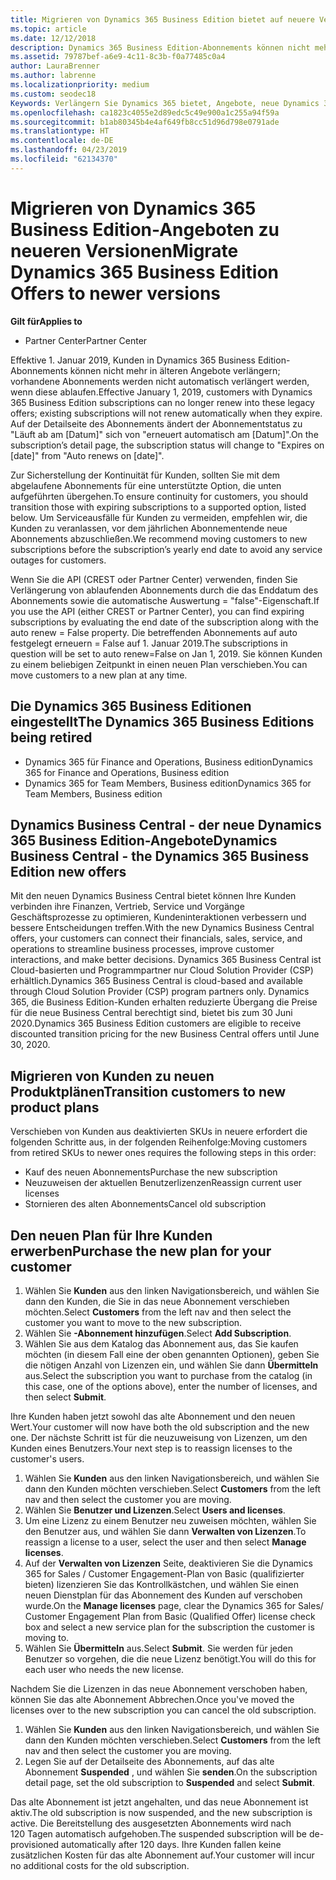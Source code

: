 ```yaml
---
title: Migrieren von Dynamics 365 Business Edition bietet auf neuere Versionen | Partner Center
ms.topic: article
ms.date: 12/12/2018
description: Dynamics 365 Business Edition-Abonnements können nicht mehr erneuert werden.
ms.assetid: 79787bef-a6e9-4c11-8c3b-f0a77485c0a4
author: LauraBrenner
ms.author: labrenne
ms.localizationpriority: medium
ms.custom: seodec18
Keywords: Verlängern Sie Dynamics 365 bietet, Angebote, neue Dynamics 365-SKUs
ms.openlocfilehash: ca1823c4055e2d89edc5c49e900a1c255a94f59a
ms.sourcegitcommit: b1ab80345b4e4af649fb8cc51d96d798e0791ade
ms.translationtype: HT
ms.contentlocale: de-DE
ms.lasthandoff: 04/23/2019
ms.locfileid: "62134370"
---
```

# <a name="migrate-dynamics-365-business-edition-offers-to-newer-versions"></a><span data-ttu-id="ba166-104">Migrieren von Dynamics 365 Business Edition-Angeboten zu neueren Versionen</span><span class="sxs-lookup"><span data-stu-id="ba166-104">Migrate Dynamics 365 Business Edition Offers to newer versions</span></span> 

<span data-ttu-id="ba166-105">**Gilt für**</span><span class="sxs-lookup"><span data-stu-id="ba166-105">**Applies to**</span></span>

- <span data-ttu-id="ba166-106">Partner Center</span><span class="sxs-lookup"><span data-stu-id="ba166-106">Partner Center</span></span>

<span data-ttu-id="ba166-107">Effektive 1. Januar 2019, Kunden in Dynamics 365 Business Edition-Abonnements können nicht mehr in älteren Angebote verlängern; vorhandene Abonnements werden nicht automatisch verlängert werden, wenn diese ablaufen.</span><span class="sxs-lookup"><span data-stu-id="ba166-107">Effective January 1, 2019, customers with Dynamics 365 Business Edition subscriptions can no longer renew into these legacy offers; existing subscriptions will not renew automatically when they expire.</span></span> <span data-ttu-id="ba166-108">Auf der Detailseite des Abonnements ändert der Abonnementstatus zu "Läuft ab am [Datum]" sich von "erneuert automatisch am [Datum]".</span><span class="sxs-lookup"><span data-stu-id="ba166-108">On the subscription’s detail page, the subscription status will change to "Expires on [date]" from "Auto renews on [date]".</span></span>

<span data-ttu-id="ba166-109">Zur Sicherstellung der Kontinuität für Kunden, sollten Sie mit dem abgelaufene Abonnements für eine unterstützte Option, die unten aufgeführten übergehen.</span><span class="sxs-lookup"><span data-stu-id="ba166-109">To ensure continuity for customers, you should transition those with expiring subscriptions to a supported option, listed below.</span></span> <span data-ttu-id="ba166-110">Um Serviceausfälle für Kunden zu vermeiden, empfehlen wir, die Kunden zu veranlassen, vor dem jährlichen Abonnementende neue Abonnements abzuschließen.</span><span class="sxs-lookup"><span data-stu-id="ba166-110">We recommend moving customers to new subscriptions before the subscription’s yearly end date to avoid any service outages for customers.</span></span>

<span data-ttu-id="ba166-111">Wenn Sie die API (CREST oder Partner Center) verwenden, finden Sie Verlängerung von ablaufenden Abonnements durch die das Enddatum des Abonnements sowie die automatische Auswertung = "false"-Eigenschaft.</span><span class="sxs-lookup"><span data-stu-id="ba166-111">If you use the API (either CREST or Partner Center), you can find expiring subscriptions by evaluating the end date of the subscription along with the auto renew = False property.</span></span> <span data-ttu-id="ba166-112">Die betreffenden Abonnements auf auto festgelegt erneuern = False auf 1. Januar 2019.</span><span class="sxs-lookup"><span data-stu-id="ba166-112">The subscriptions in question will be set to auto renew=False on Jan 1, 2019.</span></span> <span data-ttu-id="ba166-113">Sie können Kunden zu einem beliebigen Zeitpunkt in einen neuen Plan verschieben.</span><span class="sxs-lookup"><span data-stu-id="ba166-113">You can move customers to a new plan at any time.</span></span> 

## <a name="the-dynamics-365-business-editions-being-retired"></a><span data-ttu-id="ba166-114">Die Dynamics 365 Business Editionen eingestellt</span><span class="sxs-lookup"><span data-stu-id="ba166-114">The Dynamics 365 Business Editions being retired</span></span>

- <span data-ttu-id="ba166-115">Dynamics 365 für Finance and Operations, Business edition</span><span class="sxs-lookup"><span data-stu-id="ba166-115">Dynamics 365 for Finance and Operations, Business edition</span></span>
- <span data-ttu-id="ba166-116">Dynamics 365 for Team Members, Business edition</span><span class="sxs-lookup"><span data-stu-id="ba166-116">Dynamics 365 for Team Members, Business edition</span></span>

## <a name="dynamics-business-central---the-dynamics-365-business-edition-new-offers"></a><span data-ttu-id="ba166-117">Dynamics Business Central - der neue Dynamics 365 Business Edition-Angebote</span><span class="sxs-lookup"><span data-stu-id="ba166-117">Dynamics Business Central - the Dynamics 365 Business Edition new offers</span></span>

<span data-ttu-id="ba166-118">Mit den neuen Dynamics Business Central bietet können Ihre Kunden verbinden ihre Finanzen, Vertrieb, Service und Vorgänge Geschäftsprozesse zu optimieren, Kundeninteraktionen verbessern und bessere Entscheidungen treffen.</span><span class="sxs-lookup"><span data-stu-id="ba166-118">With the new Dynamics Business Central offers, your customers can connect their financials, sales, service, and operations to streamline business processes, improve customer interactions, and make better decisions.</span></span> <span data-ttu-id="ba166-119">Dynamics 365 Business Central ist Cloud-basierten und Programmpartner nur Cloud Solution Provider (CSP) erhältlich.</span><span class="sxs-lookup"><span data-stu-id="ba166-119">Dynamics 365 Business Central is cloud-based and available through Cloud Solution Provider (CSP) program partners only.</span></span>
<span data-ttu-id="ba166-120">Dynamics 365, die Business Edition-Kunden erhalten reduzierte Übergang die Preise für die neue Business Central berechtigt sind, bietet bis zum 30 Juni 2020.</span><span class="sxs-lookup"><span data-stu-id="ba166-120">Dynamics 365 Business Edition customers are eligible to receive discounted transition pricing for the new Business Central offers until June 30, 2020.</span></span>

## <a name="transition-customers-to-new-product-plans"></a><span data-ttu-id="ba166-121">Migrieren von Kunden zu neuen Produktplänen</span><span class="sxs-lookup"><span data-stu-id="ba166-121">Transition customers to new product plans</span></span>

 <span data-ttu-id="ba166-122">Verschieben von Kunden aus deaktivierten SKUs in neuere erfordert die folgenden Schritte aus, in der folgenden Reihenfolge:</span><span class="sxs-lookup"><span data-stu-id="ba166-122">Moving customers from retired SKUs to newer ones requires the following steps in this order:</span></span>

- <span data-ttu-id="ba166-123">Kauf des neuen Abonnements</span><span class="sxs-lookup"><span data-stu-id="ba166-123">Purchase the new subscription</span></span>
- <span data-ttu-id="ba166-124">Neuzuweisen der aktuellen Benutzerlizenzen</span><span class="sxs-lookup"><span data-stu-id="ba166-124">Reassign current user licenses</span></span>
- <span data-ttu-id="ba166-125">Stornieren des alten Abonnements</span><span class="sxs-lookup"><span data-stu-id="ba166-125">Cancel old subscription</span></span>

## <a name="purchase-the-new-plan-for-your-customer"></a><span data-ttu-id="ba166-126">Den neuen Plan für Ihre Kunden erwerben</span><span class="sxs-lookup"><span data-stu-id="ba166-126">Purchase the new plan for your customer</span></span>

1. <span data-ttu-id="ba166-127">Wählen Sie **Kunden** aus den linken Navigationsbereich, und wählen Sie dann den Kunden, die Sie in das neue Abonnement verschieben möchten.</span><span class="sxs-lookup"><span data-stu-id="ba166-127">Select **Customers** from the left nav and then select the customer you want to move to the new subscription.</span></span>
2. <span data-ttu-id="ba166-128">Wählen Sie **-Abonnement hinzufügen**.</span><span class="sxs-lookup"><span data-stu-id="ba166-128">Select **Add Subscription**.</span></span>
3. <span data-ttu-id="ba166-129">Wählen Sie aus dem Katalog das Abonnement aus, das Sie kaufen möchten (in diesem Fall eine der oben genannten Optionen), geben Sie die nötigen Anzahl von Lizenzen ein, und wählen Sie dann **Übermitteln** aus.</span><span class="sxs-lookup"><span data-stu-id="ba166-129">Select the subscription you want to purchase from the catalog (in this case, one of the options above), enter the number of licenses, and then select **Submit**.</span></span> 

<span data-ttu-id="ba166-130">Ihre Kunden haben jetzt sowohl das alte Abonnement und den neuen Wert.</span><span class="sxs-lookup"><span data-stu-id="ba166-130">Your customer will now have both the old subscription and the new one.</span></span> <span data-ttu-id="ba166-131">Der nächste Schritt ist für die neuzuweisung von Lizenzen, um den Kunden eines Benutzers.</span><span class="sxs-lookup"><span data-stu-id="ba166-131">Your next step is to reassign licenses to the customer's users.</span></span>

1. <span data-ttu-id="ba166-132">Wählen Sie **Kunden** aus den linken Navigationsbereich, und wählen Sie dann den Kunden möchten verschieben.</span><span class="sxs-lookup"><span data-stu-id="ba166-132">Select **Customers** from the left nav and then select the customer you are moving.</span></span>
2. <span data-ttu-id="ba166-133">Wählen Sie **Benutzer und Lizenzen**.</span><span class="sxs-lookup"><span data-stu-id="ba166-133">Select **Users and licenses**.</span></span>
3. <span data-ttu-id="ba166-134">Um eine Lizenz zu einem Benutzer neu zuweisen möchten, wählen Sie den Benutzer aus, und wählen Sie dann **Verwalten von Lizenzen**.</span><span class="sxs-lookup"><span data-stu-id="ba166-134">To reassign a license to a user, select the user and then select **Manage licenses**.</span></span> 
4. <span data-ttu-id="ba166-135">Auf der **Verwalten von Lizenzen** Seite, deaktivieren Sie die Dynamics 365 for Sales / Customer Engagement-Plan von Basic (qualifizierter bieten) lizenzieren Sie das Kontrollkästchen, und wählen Sie einen neuen Dienstplan für das Abonnement des Kunden auf verschoben wurde.</span><span class="sxs-lookup"><span data-stu-id="ba166-135">On the **Manage licenses** page, clear the Dynamics 365 for Sales/ Customer Engagement Plan from Basic (Qualified Offer) license check box and select a new service plan for the subscription the customer is moving to.</span></span> 
5. <span data-ttu-id="ba166-136">Wählen Sie **Übermitteln** aus.</span><span class="sxs-lookup"><span data-stu-id="ba166-136">Select **Submit**.</span></span> <span data-ttu-id="ba166-137">Sie werden für jeden Benutzer so vorgehen, die die neue Lizenz benötigt.</span><span class="sxs-lookup"><span data-stu-id="ba166-137">You will do this for each user who needs the new license.</span></span> 

<span data-ttu-id="ba166-138">Nachdem Sie die Lizenzen in das neue Abonnement verschoben haben, können Sie das alte Abonnement Abbrechen.</span><span class="sxs-lookup"><span data-stu-id="ba166-138">Once you've moved the licenses over to the new subscription you can cancel the old subscription.</span></span> 

1. <span data-ttu-id="ba166-139">Wählen Sie **Kunden** aus den linken Navigationsbereich, und wählen Sie dann den Kunden möchten verschieben.</span><span class="sxs-lookup"><span data-stu-id="ba166-139">Select **Customers** from the left nav and then select the customer you are moving.</span></span>
2. <span data-ttu-id="ba166-140">Legen Sie auf der Detailseite des Abonnements, auf das alte Abonnement **Suspended** , und wählen Sie **senden**.</span><span class="sxs-lookup"><span data-stu-id="ba166-140">On the subscription detail page, set the old subscription to **Suspended** and select **Submit**.</span></span>

<span data-ttu-id="ba166-141">Das alte Abonnement ist jetzt angehalten, und das neue Abonnement ist aktiv.</span><span class="sxs-lookup"><span data-stu-id="ba166-141">The old subscription is now suspended, and the new subscription is active.</span></span> <span data-ttu-id="ba166-142">Die Bereitstellung des ausgesetzten Abonnements wird nach 120 Tagen automatisch aufgehoben.</span><span class="sxs-lookup"><span data-stu-id="ba166-142">The suspended subscription will be de-provisioned automatically after 120 days.</span></span> <span data-ttu-id="ba166-143">Ihre Kunden fallen keine zusätzlichen Kosten für das alte Abonnement auf.</span><span class="sxs-lookup"><span data-stu-id="ba166-143">Your customer will incur no additional costs for the old subscription.</span></span>